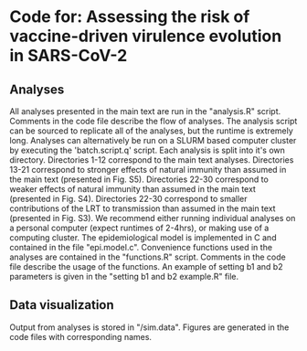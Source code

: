 # Code for: Assessing the risk of vaccine-driven virulence evolution in SARS-CoV-2
## Analyses
All analyses presented in the main text are run in the "analysis.R" script. Comments in the code file describe the flow of analyses.
The analysis script can be sourced to replicate all of the analyses, but the runtime is extremely long. 
Analyses can alternatively be run on a SLURM based computer cluster by executing the 'batch.script.q' script.
Each analysis is split into it's own directory.
Directories 1-12 correspond to the main text analyses.
Directories 13-21 correspond to stronger effects of natural immunity than assumed in the main text (presented in Fig. S5).
Directories 22-30 correspond to weaker effects of natural immunity than assumed in the main text (presented in Fig. S4).
Directories 22-30 correspond to smaller contributions of the LRT to transmission than assumed in the main text (presented in Fig. S3).
We recommend either running individual analyses on a personal computer (expect runtimes of 2-4hrs), or making use of a computing cluster.
The epidemiological model is implemented in C and contained in the file "epi.model.c".
Convenience functions used in the analyses are contained in the "functions.R" script. Comments in the code file describe the usage of the functions.
An example of setting b1 and b2 parameters is given in the "setting b1 and b2 example.R" file.
## Data visualization
Output from analyses is stored in "/sim.data".
Figures are generated in the code files with corresponding names.

